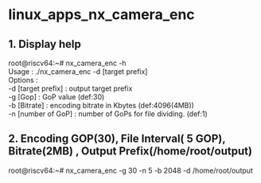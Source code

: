 # linux_apps_nx_camera_enc

## 1. Display help

root@riscv64:~# nx_camera_enc -h   
Usage : ./nx_camera_enc -d  [target prefix]   
 Options :   
   -d [target prefix] : output target prefix   
   -g [Gop]           : GoP value (def:30)   
   -b [Bitrate]       : encoding bitrate in Kbytes (def:4096(4MB))   
   -n [number of GoP] : number of GoPs for file dividing. (def:1)   
  

## 2. Encoding GOP(30), File Interval( 5 GOP), Bitrate(2MB) , Output Prefix(/home/root/output)
root@riscv64:~# nx_camera_enc -g 30 -n 5 -b 2048 -d /home/root/output
